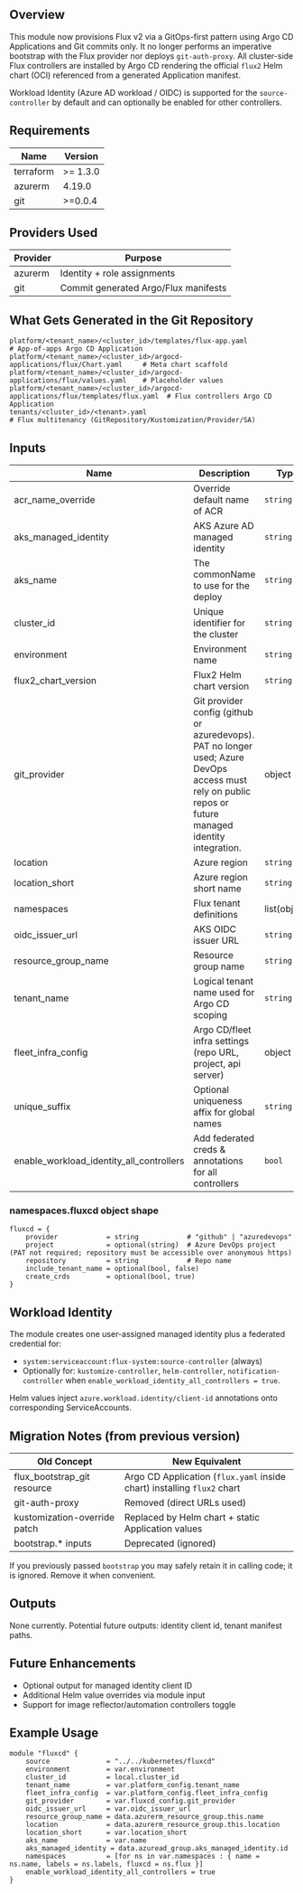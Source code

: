 ## Overview

This module now provisions Flux v2 via a GitOps-first pattern using Argo CD Applications and Git commits only. It no longer performs an imperative bootstrap with the Flux provider nor deploys `git-auth-proxy`. All cluster-side Flux controllers are installed by Argo CD rendering the official `flux2` Helm chart (OCI) referenced from a generated Application manifest.

Workload Identity (Azure AD workload / OIDC) is supported for the `source-controller` by default and can optionally be enabled for other controllers.

## Requirements

| Name | Version |
|------|---------|
| terraform | >= 1.3.0 |
| azurerm   | 4.19.0 |
| git       | >=0.0.4 |

## Providers Used

| Provider | Purpose |
|----------|---------|
| azurerm  | Identity + role assignments |
| git      | Commit generated Argo/Flux manifests |

## What Gets Generated in the Git Repository

```
platform/<tenant_name>/<cluster_id>/templates/flux-app.yaml                # App-of-apps Argo CD Application
platform/<tenant_name>/<cluster_id>/argocd-applications/flux/Chart.yaml     # Meta chart scaffold
platform/<tenant_name>/<cluster_id>/argocd-applications/flux/values.yaml    # Placeholder values
platform/<tenant_name>/<cluster_id>/argocd-applications/flux/templates/flux.yaml  # Flux controllers Argo CD Application
tenants/<cluster_id>/<tenant>.yaml                                         # Flux multitenancy (GitRepository/Kustomization/Provider/SA)
```

## Inputs

| Name | Description | Type | Default | Required |
|------|-------------|------|---------|:--------:|
| acr_name_override | Override default name of ACR | `string` | `""` | no |
| aks_managed_identity | AKS Azure AD managed identity | `string` | yes | yes |
| aks_name | The commonName to use for the deploy | `string` | n/a | yes |
| cluster_id | Unique identifier for the cluster | `string` | n/a | yes |
| environment | Environment name | `string` | n/a | yes |
| flux2_chart_version | Flux2 Helm chart version | `string` | `2.13.0` | no |
| git_provider | Git provider config (github or azuredevops). PAT no longer used; Azure DevOps access must rely on public repos or future managed identity integration. | object | n/a | yes |
| location | Azure region | `string` | n/a | yes |
| location_short | Azure region short name | `string` | n/a | yes |
| namespaces | Flux tenant definitions | list(object) | `[]` | no |
| oidc_issuer_url | AKS OIDC issuer URL | `string` | n/a | yes |
| resource_group_name | Resource group name | `string` | n/a | yes |
| tenant_name | Logical tenant name used for Argo CD scoping | `string` | n/a | yes |
| fleet_infra_config | Argo CD/fleet infra settings (repo URL, project, api server) | object | n/a | yes |
| unique_suffix | Optional uniqueness affix for global names | `string` | `""` | no |
| enable_workload_identity_all_controllers | Add federated creds & annotations for all controllers | `bool` | `false` | no |

### namespaces.fluxcd object shape
```
fluxcd = {
	provider            = string            # "github" | "azuredevops"
	project             = optional(string)  # Azure DevOps project (PAT not required; repository must be accessible over anonymous https)
	repository          = string            # Repo name
	include_tenant_name = optional(bool, false)
	create_crds         = optional(bool, true)
}
```

## Workload Identity

The module creates one user-assigned managed identity plus a federated credential for:
- `system:serviceaccount:flux-system:source-controller` (always)
- Optionally for: `kustomize-controller`, `helm-controller`, `notification-controller` when `enable_workload_identity_all_controllers = true`.

Helm values inject `azure.workload.identity/client-id` annotations onto corresponding ServiceAccounts.

## Migration Notes (from previous version)

| Old Concept | New Equivalent |
|-------------|----------------|
| flux_bootstrap_git resource | Argo CD Application (`flux.yaml` inside chart) installing `flux2` chart |
| git-auth-proxy | Removed (direct URLs used) |
| kustomization-override patch | Replaced by Helm chart + static Application values |
| bootstrap.* inputs | Deprecated (ignored) |

If you previously passed `bootstrap` you may safely retain it in calling code; it is ignored. Remove it when convenient.

## Outputs

None currently. Potential future outputs: identity client id, tenant manifest paths.

## Future Enhancements
- Optional output for managed identity client ID
- Additional Helm value overrides via module input
- Support for image reflector/automation controllers toggle

## Example Usage
```
module "fluxcd" {
	source              = "../../kubernetes/fluxcd"
	environment         = var.environment
	cluster_id          = local.cluster_id
	tenant_name         = var.platform_config.tenant_name
	fleet_infra_config  = var.platform_config.fleet_infra_config
	git_provider        = var.fluxcd_config.git_provider
	oidc_issuer_url     = var.oidc_issuer_url
	resource_group_name = data.azurerm_resource_group.this.name
	location            = data.azurerm_resource_group.this.location
	location_short      = var.location_short
	aks_name            = var.name
	aks_managed_identity = data.azuread_group.aks_managed_identity.id
	namespaces          = [for ns in var.namespaces : { name = ns.name, labels = ns.labels, fluxcd = ns.flux }]
	enable_workload_identity_all_controllers = true
}
```
